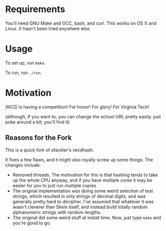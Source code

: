 # Requirements #

You'll need GNU Make and GCC, bash, and curl. This works on OS X and Linux.
It hasn't been tried anywhere else.

# Usage #

To set up, run `make`.

To run, run `./run`.

# Motivation #

XKCD is having a competition! For honor! For glory!
For Virginia Tech!

(although, if you want to, you can change the school URL pretty easily.
just poke around a bit; you'll find it)

## Reasons for the Fork ##

This is a quick fork of sfackler's xkcdhash.

It fixes a few flaws, and it might also royally screw up some things. The
changes include:

* Removed threads. The motivation for this is that hashing tends to take up the
whole CPU anyway, and if you have multiple cores it may be easier for you to
just run multiple copies
* The original implementation was doing some weird selection of test strings,
which resulted in only strings of decimal digits, and was generally pretty hard
to decipher. I've assumed that whatever it was wasn't cleverer than Skein
itself, and instead build totally random alphanumeric strings with random
lengths.
* The original did some weird stuff at install time. Now, just type `make`
and you're good to go.
